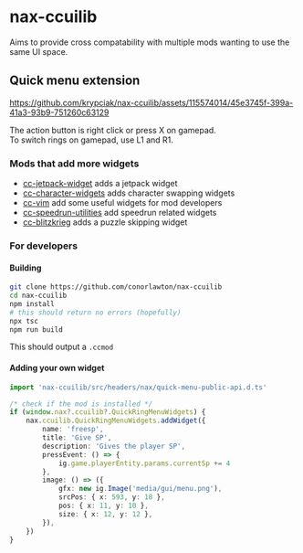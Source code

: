 <!-- markdownlint-disable MD013 MD024 MD001 MD045 -->

# nax-ccuilib

Aims to provide cross compatability with multiple mods wanting to use the same UI space.

## Quick menu extension

https://github.com/krypciak/nax-ccuilib/assets/115574014/45e3745f-399a-41a3-93b9-751260c63129

The action button is right click or press X on gamepad.  
To switch rings on gamepad, use L1 and R1.

### Mods that add more widgets

- [cc-jetpack-widget](https://github.com/krypciak/cc-jetpack-widget) adds a jetpack widget  
- [cc-character-widgets](https://github.com/krypciak/cc-character-widgets) adds character swapping widgets
- [cc-vim](https://github.com/krypciak/cc-vim) add some useful widgets for mod developers
- [cc-speedrun-utilities](https://github.com/CCDirectLink/cc-speedrun-utilities) add speedrun related widgets
- [cc-blitzkrieg](https://github.com/krypciak/cc-blitzkrieg) adds a puzzle skipping widget

### For developers

#### Building

```bash
git clone https://github.com/conorlawton/nax-ccuilib
cd nax-ccuilib
npm install
# this should return no errors (hopefully)
npx tsc
npm run build
```

This should output a `.ccmod`  

#### Adding your own widget

```ts
import 'nax-ccuilib/src/headers/nax/quick-menu-public-api.d.ts'

/* check if the mod is installed */
if (window.nax?.ccuilib?.QuickRingMenuWidgets) {
    nax.ccuilib.QuickRingMenuWidgets.addWidget({
        name: 'freesp',
        title: 'Give SP',
        description: 'Gives the player SP',
        pressEvent: () => {
            ig.game.playerEntity.params.currentSp += 4
        },
        image: () => ({
            gfx: new ig.Image('media/gui/menu.png'),
            srcPos: { x: 593, y: 18 },
            pos: { x: 11, y: 10 },
            size: { x: 12, y: 12 },
        }),
    })
}
```
